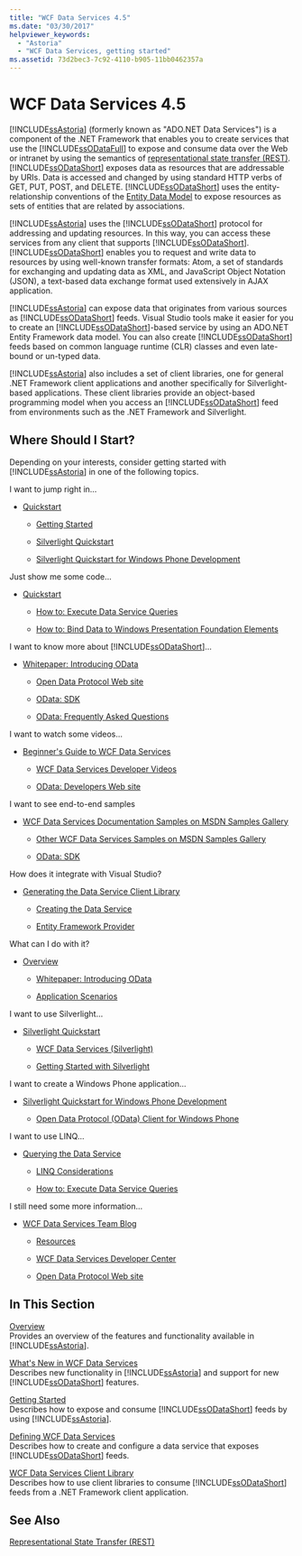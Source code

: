 ```yaml
---
title: "WCF Data Services 4.5"
ms.date: "03/30/2017"
helpviewer_keywords: 
  - "Astoria"
  - "WCF Data Services, getting started"
ms.assetid: 73d2bec3-7c92-4110-b905-11bb0462357a
---
```

# WCF Data Services 4.5
[!INCLUDE[ssAstoria](../../../../includes/ssastoria-md.md)] (formerly known as "ADO.NET Data Services") is a component of the .NET Framework that enables you to create services that use the [!INCLUDE[ssODataFull](../../../../includes/ssodatafull-md.md)] to expose and consume data over the Web or intranet by using the semantics of [representational state transfer (REST)](http://go.microsoft.com/fwlink/?LinkId=113919). [!INCLUDE[ssODataShort](../../../../includes/ssodatashort-md.md)] exposes data as resources that are addressable by URIs. Data is accessed and changed by using standard HTTP verbs of GET, PUT, POST, and DELETE. [!INCLUDE[ssODataShort](../../../../includes/ssodatashort-md.md)] uses the entity-relationship conventions of the [Entity Data Model](../../../../docs/framework/data/adonet/entity-data-model.md) to expose resources as sets of entities that are related by associations.  
  
 [!INCLUDE[ssAstoria](../../../../includes/ssastoria-md.md)] uses the [!INCLUDE[ssODataShort](../../../../includes/ssodatashort-md.md)] protocol for addressing and updating resources. In this way, you can access these services from any client that supports [!INCLUDE[ssODataShort](../../../../includes/ssodatashort-md.md)]. [!INCLUDE[ssODataShort](../../../../includes/ssodatashort-md.md)] enables you to request and write data to resources by using well-known transfer formats: Atom, a set of standards for exchanging and updating data as XML, and JavaScript Object Notation (JSON), a text-based data exchange format used extensively in AJAX application.  
  
 [!INCLUDE[ssAstoria](../../../../includes/ssastoria-md.md)] can expose data that originates from various sources as [!INCLUDE[ssODataShort](../../../../includes/ssodatashort-md.md)] feeds. Visual Studio tools make it easier for you to create an [!INCLUDE[ssODataShort](../../../../includes/ssodatashort-md.md)]-based service by using an ADO.NET Entity Framework data model. You can also create [!INCLUDE[ssODataShort](../../../../includes/ssodatashort-md.md)] feeds based on common language runtime (CLR) classes and even late-bound or un-typed data.  
  
 [!INCLUDE[ssAstoria](../../../../includes/ssastoria-md.md)] also includes a set of client libraries, one for general .NET Framework client applications and another specifically for Silverlight-based applications. These client libraries provide an object-based programming model when you access an [!INCLUDE[ssODataShort](../../../../includes/ssodatashort-md.md)] feed from environments such as the .NET Framework and Silverlight.  
  
## Where Should I Start?  
 Depending on your interests, consider getting started with [!INCLUDE[ssAstoria](../../../../includes/ssastoria-md.md)] in one of the following topics.  
  
 I want to jump right in…  
- [Quickstart](../../../../docs/framework/data/wcf/quickstart-wcf-data-services.md)  
  
  - [Getting Started](../../../../docs/framework/data/wcf/getting-started-with-wcf-data-services.md)  
  
  - [Silverlight Quickstart](http://go.microsoft.com/fwlink/?LinkID=192782)  
  
  - [Silverlight Quickstart for Windows Phone Development](http://go.microsoft.com/fwlink/?LinkID=214535)  
  
 Just show me some code…  
- [Quickstart](../../../../docs/framework/data/wcf/quickstart-wcf-data-services.md)  
  
  - [How to: Execute Data Service Queries](../../../../docs/framework/data/wcf/how-to-execute-data-service-queries-wcf-data-services.md)  
  
  - [How to: Bind Data to Windows Presentation Foundation Elements](../../../../docs/framework/data/wcf/bind-data-to-wpf-elements-wcf-data-services.md)  
  
 I want to know more about [!INCLUDE[ssODataShort](../../../../includes/ssodatashort-md.md)]…  
- [Whitepaper: Introducing OData](http://go.microsoft.com/fwlink/?LinkId=220867)  
  
  - [Open Data Protocol Web site](http://go.microsoft.com/fwlink/?LinkID=184554)  
  
  - [OData: SDK](http://go.microsoft.com/fwlink/?LinkID=185248)  
  
  - [OData: Frequently Asked Questions](http://go.microsoft.com/fwlink/?LinkId=185867)  
  
 I want to watch some videos…  
- [Beginner's Guide to WCF Data Services](http://go.microsoft.com/fwlink/?LinkId=220864)  
  
  - [WCF Data Services Developer Videos](http://go.microsoft.com/fwlink/?LinkId=220861)  
  
  - [OData: Developers Web site](http://go.microsoft.com/fwlink/?LinkId=185866)  
  
 I want to see end-to-end samples  
- [WCF Data Services Documentation Samples on MSDN Samples Gallery](http://go.microsoft.com/fwlink/?LinkID=220865)  
  
  - [Other WCF Data Services Samples on MSDN Samples Gallery](http://go.microsoft.com/fwlink/?LinkId=220866)  
  
  - [OData: SDK](http://go.microsoft.com/fwlink/?LinkID=185248)  
  
 How does it integrate with Visual Studio?  
- [Generating the Data Service Client Library](../../../../docs/framework/data/wcf/generating-the-data-service-client-library-wcf-data-services.md)  
  
  - [Creating the Data Service](../../../../docs/framework/data/wcf/creating-the-data-service.md)  
  
  - [Entity Framework Provider](../../../../docs/framework/data/wcf/entity-framework-provider-wcf-data-services.md)  
  
 What can I do with it?  
- [Overview](../../../../docs/framework/data/wcf/wcf-data-services-overview.md)  
  
  - [Whitepaper: Introducing OData](http://go.microsoft.com/fwlink/?LinkId=220867)  
  
  - [Application Scenarios](../../../../docs/framework/data/wcf/application-scenarios-wcf-data-services.md)  
  
 I want to use Silverlight…  
- [Silverlight Quickstart](http://go.microsoft.com/fwlink/?LinkID=192782)  
  
  - [WCF Data Services (Silverlight)](http://go.microsoft.com/fwlink/?LinkID=143149)  
  
  - [Getting Started with Silverlight](http://go.microsoft.com/fwlink/?LinkId=148366)  
  
 I want to create a Windows Phone application…  
- [Silverlight Quickstart for Windows Phone Development](http://go.microsoft.com/fwlink/?LinkID=214535)  
  
  - [Open Data Protocol (OData) Client for Windows Phone](http://go.microsoft.com/fwlink/?LinkID=208749)  
  
 I want to use LINQ…  
- [Querying the Data Service](../../../../docs/framework/data/wcf/querying-the-data-service-wcf-data-services.md)  
  
  - [LINQ Considerations](../../../../docs/framework/data/wcf/linq-considerations-wcf-data-services.md)  
  
  - [How to: Execute Data Service Queries](../../../../docs/framework/data/wcf/how-to-execute-data-service-queries-wcf-data-services.md)  
  
 I still need some more information…  
- [WCF Data Services Team Blog](http://go.microsoft.com/fwlink/?LinkID=150511)  
  
  - [Resources](../../../../docs/framework/data/wcf/wcf-data-services-resources.md)  
  
  - [WCF Data Services Developer Center](http://go.microsoft.com/fwlink/?LinkId=220868)  
  
  - [Open Data Protocol Web site](http://go.microsoft.com/fwlink/?LinkID=184554)  
  
## In This Section  
 [Overview](../../../../docs/framework/data/wcf/wcf-data-services-overview.md)  
 Provides an overview of the features and functionality available in [!INCLUDE[ssAstoria](../../../../includes/ssastoria-md.md)].  
  
 [What's New in WCF Data Services](http://msdn.microsoft.com/library/cf22cad5-b8d9-472b-8d7c-b863b64eaae8)  
 Describes new functionality in [!INCLUDE[ssAstoria](../../../../includes/ssastoria-md.md)] and support for new [!INCLUDE[ssODataShort](../../../../includes/ssodatashort-md.md)] features.  
  
 [Getting Started](../../../../docs/framework/data/wcf/getting-started-with-wcf-data-services.md)  
 Describes how to expose and consume [!INCLUDE[ssODataShort](../../../../includes/ssodatashort-md.md)] feeds by using [!INCLUDE[ssAstoria](../../../../includes/ssastoria-md.md)].  
  
 [Defining WCF Data Services](../../../../docs/framework/data/wcf/defining-wcf-data-services.md)  
 Describes how to create and configure a data service that exposes [!INCLUDE[ssODataShort](../../../../includes/ssodatashort-md.md)] feeds.  
  
 [WCF Data Services Client Library](../../../../docs/framework/data/wcf/wcf-data-services-client-library.md)  
 Describes how to use client libraries to consume [!INCLUDE[ssODataShort](../../../../includes/ssodatashort-md.md)] feeds from a .NET Framework client application.  
  
## See Also  
 [Representational State Transfer (REST)](http://go.microsoft.com/fwlink/?LinkId=113919)
